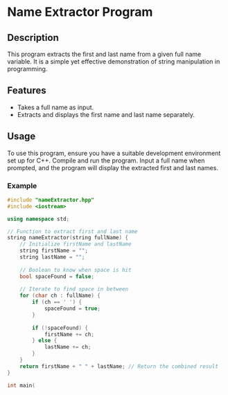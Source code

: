 # Name Extractor Program

## Description
This program extracts the first and last name from a given full name variable. It is a simple yet effective demonstration of string manipulation in programming.

## Features
- Takes a full name as input.
- Extracts and displays the first name and last name separately.

## Usage
To use this program, ensure you have a suitable development environment set up for C++. Compile and run the program. Input a full name when prompted, and the program will display the extracted first and last names.

### Example
```cpp
#include "nameExtractor.hpp"
#include <iostream>

using namespace std;

// Function to extract first and last name
string nameExtractor(string fullName) {
    // Initialize firstName and lastName
    string firstName = "";
    string lastName = "";
    
    // Boolean to know when space is hit
    bool spaceFound = false;
    
    // Iterate to find space in between
    for (char ch : fullName) {
        if (ch == ' ') {
            spaceFound = true;
        }
        
        if (!spaceFound) {
            firstName += ch;
        } else {
            lastName += ch;
        }
    }
    return firstName + " " + lastName; // Return the combined result
}

int main(
